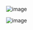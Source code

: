 ![image](https://github.com/Fesbaz/ProceduralLandmassGeneration/assets/64195483/aaffd19d-96e0-4b75-a58a-6c28498daede)

![image](https://github.com/Fesbaz/ProceduralLandmassGeneration/assets/64195483/4115e7f2-3a58-400e-967e-f72feb7f484d)
